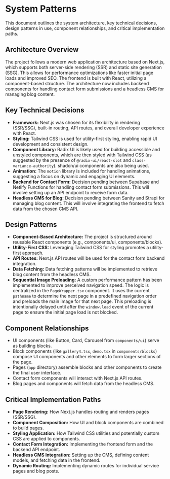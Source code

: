 # System Patterns

This document outlines the system architecture, key technical decisions, design patterns in use, component relationships, and critical implementation paths.

## Architecture Overview

The project follows a modern web application architecture based on Next.js, which supports both server-side rendering (SSR) and static site generation (SSG). This allows for performance optimizations like faster initial page loads and improved SEO. The frontend is built with React, utilizing a component-based structure. The architecture now includes backend components for handling contact form submissions and a headless CMS for managing blog content.

## Key Technical Decisions

- **Framework:** Next.js was chosen for its flexibility in rendering (SSR/SSG), built-in routing, API routes, and overall developer experience with React.
- **Styling:** Tailwind CSS is used for utility-first styling, enabling rapid UI development and consistent design.
- **Component Library:** Radix UI is likely used for building accessible and unstyled components, which are then styled with Tailwind CSS (as suggested by the presence of `@radix-ui/react-slot` and `class-variance-authority`). shadcn/ui components are also being used.
- **Animation:** The `motion` library is included for handling animations, suggesting a focus on dynamic and engaging UI elements.
- **Backend for Contact Form:** Decision pending between Supabase and Netlify Functions for handling contact form submissions. This will involve setting up an API endpoint to receive form data.
- **Headless CMS for Blog:** Decision pending between Sanity and Strapi for managing blog content. This will involve integrating the frontend to fetch data from the chosen CMS API.

## Design Patterns

- **Component-Based Architecture:** The project is structured around reusable React components (e.g., components/ui, components/blocks).
- **Utility-First CSS:** Leveraging Tailwind CSS for styling promotes a utility-first approach.
- **API Routes:** Next.js API routes will be used for the contact form backend integration.
- **Data Fetching:** Data fetching patterns will be implemented to retrieve blog content from the headless CMS.
- **Sequential Image Preloading:** A custom performance pattern has been implemented to improve perceived navigation speed. The logic is centralized in the `PageWrapper.tsx` component. It uses the current `pathname` to determine the next page in a predefined navigation order and preloads the main image for that next page. This preloading is intentionally delayed until after the `window.load` event of the current page to ensure the initial page load is not blocked.

## Component Relationships

- UI components (like Button, Card, Carousel from `components/ui`) serve as building blocks.
- Block components (like `gallery4.tsx`, `demo.tsx` in `components/blocks`) compose UI components and other elements to form larger sections of the page.
- Pages (`app` directory) assemble blocks and other components to create the final user interface.
- Contact form components will interact with Next.js API routes.
- Blog pages and components will fetch data from the headless CMS.

## Critical Implementation Paths

- **Page Rendering:** How Next.js handles routing and renders pages (SSR/SSG).
- **Component Composition:** How UI and block components are combined to build pages.
- **Styling Application:** How Tailwind CSS utilities and potentially custom CSS are applied to components.
- **Contact Form Integration:** Implementing the frontend form and the backend API endpoint.
- **Headless CMS Integration:** Setting up the CMS, defining content models, and fetching data in the frontend.
- **Dynamic Routing:** Implementing dynamic routes for individual service pages and blog posts.
